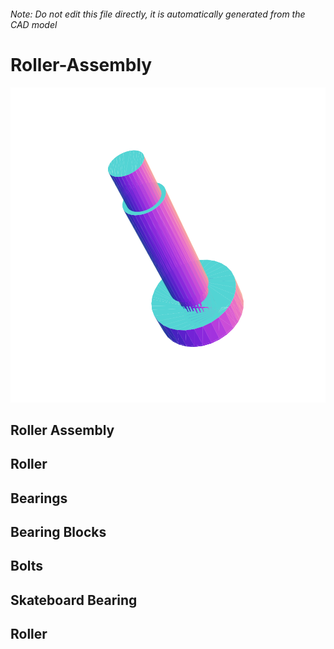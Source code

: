 ###### Note: Do not edit this file directly, it is automatically generated from the CAD model

# Roller-Assembly

![](/project.svg)

## Roller Assembly


## Roller


## Bearings


## Bearing Blocks


## Bolts


## Skateboard Bearing


## Roller


